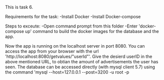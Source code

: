 This is task 6.

Requirements for the task:
-Install Docker
-Install Docker-compose

Steps to exceute:
-Open command prompt from this folder
-Enter 'docker-compose up' command to build the docker images for the database and the app. 

Now the app is running on the localhost server in port 8080. You can access the app from your browser with the url 'http://localhost:8080/getvalues/"userId"'. 
Give the desierd userID in the above mentioned URL, to obtian the amount of advertisements the user has seen.
The database can be accessed directly (with mysql client 5.7) using the command 'mysql --host=127.0.0.1 --post=3200 -u root -p
